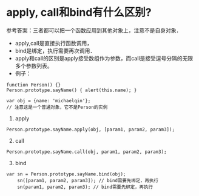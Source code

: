 # apply, call和bind有什么区别?

参考答案：三者都可以把一个函数应用到其他对象上，注意不是自身对象．
- apply,call是直接执行函数调用，
- bind是绑定，执行需要再次调用．
- apply和call的区别是apply接受数组作为参数，而call是接受逗号分隔的无限多个参数列表。
- 例子：

```
function Person() {}
Person.prototype.sayName() { alert(this.name); }

var obj = {name: 'michaelqin'}; 
// 注意这是一个普通对象，它不是Person的实例
```

1) apply
    
```
Person.prototype.sayName.apply(obj, [param1, param2, param3]);
```


2) call
   
```
Person.prototype.sayName.call(obj, param1, param2, param3);
```


3) bind
    
```
var sn = Person.prototype.sayName.bind(obj);    
    sn([param1, param2, param3]); // bind需要先绑定，再执行 
    sn(param1, param2, param3); // bind需要先绑定，再执行
```
